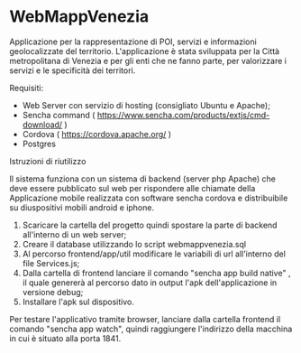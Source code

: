 # WebMappVenezia
Applicazione per la rappresentazione di POI, servizi e informazioni geolocalizzate del territorio. L'applicazione è stata sviluppata per la Città metropolitana di Venezia e per gli enti che ne fanno parte, per valorizzare i servizi e le specificità dei territori.

Requisiti:
- Web Server con servizio di hosting (consigliato Ubuntu e Apache);
- Sencha command ( https://www.sencha.com/products/extjs/cmd-download/ )
- Cordova ( https://cordova.apache.org/ )
- Postgres

Istruzioni di riutilizzo

Il sistema funziona con un sistema di backend (server php Apache) che deve essere pubblicato sul web per rispondere alle chiamate della Applicazione mobile realizzata con software sencha cordova e distribuibile su diuspositivi mobili android e iphone.

1. Scaricare la cartella del progetto quindi spostare la parte di backend all'interno di un web server;
2. Creare il database utilizzando lo script webmappvenezia.sql
3. Al percorso frontend/app/util modificare le variabili di url all'interno del file Services.js;
4. Dalla cartella di frontend lanciare il comando "sencha app build native" , il quale genererà al percorso dato in output l'apk dell'applicazione in versione debug;
5. Installare l'apk sul dispositivo.


Per testare l'applicativo tramite browser, lanciare dalla cartella frontend il comando "sencha app watch", quindi raggiungere l'indirizzo della macchina in cui è situato alla porta 1841.
